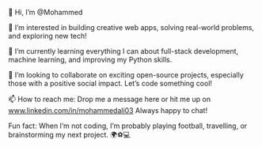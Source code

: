 👋 Hi, I’m @Mohammed

👀 I’m interested in building creative web apps, solving real-world problems, and exploring new tech!

🌱 I’m currently learning everything I can about full-stack development, machine learning, and improving my Python skills.

💞️ I’m looking to collaborate on exciting open-source projects, especially those with a positive social impact. Let’s code something cool!

📫 How to reach me: Drop me a message here or hit me up on www.linkedin.com/in/mohammedali03 Always happy to chat!

Fun fact: When I’m not coding, I’m probably playing football, travelling, or brainstorming my next project. 🌍⚽💻
